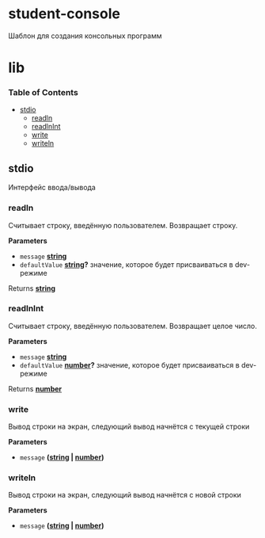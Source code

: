# student-console

Шаблон для создания консольных программ

# lib

<!-- Generated by documentation.js. Update this documentation by updating the source code. -->

### Table of Contents

-   [stdio](#stdio)
    -   [readln](#readln)
    -   [readlnInt](#readlnint)
    -   [write](#write)
    -   [writeln](#writeln)

## stdio

Интерфейс ввода/вывода

### readln

Считывает строку, введённую пользователем. Возвращает строку.

**Parameters**

-   `message` **[string](https://developer.mozilla.org/docs/Web/JavaScript/Reference/Global_Objects/String)** 
-   `defaultValue` **[string](https://developer.mozilla.org/docs/Web/JavaScript/Reference/Global_Objects/String)?** значение, которое будет присваиваться в dev-режиме

Returns **[string](https://developer.mozilla.org/docs/Web/JavaScript/Reference/Global_Objects/String)** 

### readlnInt

Считывает строку, введённую пользователем. Возвращает целое число.

**Parameters**

-   `message` **[string](https://developer.mozilla.org/docs/Web/JavaScript/Reference/Global_Objects/String)** 
-   `defaultValue` **[number](https://developer.mozilla.org/docs/Web/JavaScript/Reference/Global_Objects/Number)?** значение, которое будет присваиваться в dev-режиме

Returns **[number](https://developer.mozilla.org/docs/Web/JavaScript/Reference/Global_Objects/Number)** 

### write

Вывод строки на экран, следующий вывод начнётся с текущей строки

**Parameters**

-   `message` **([string](https://developer.mozilla.org/docs/Web/JavaScript/Reference/Global_Objects/String) \| [number](https://developer.mozilla.org/docs/Web/JavaScript/Reference/Global_Objects/Number))** 

### writeln

Вывод строки на экран, следующий вывод начнётся с новой строки

**Parameters**

-   `message` **([string](https://developer.mozilla.org/docs/Web/JavaScript/Reference/Global_Objects/String) \| [number](https://developer.mozilla.org/docs/Web/JavaScript/Reference/Global_Objects/Number))** 
